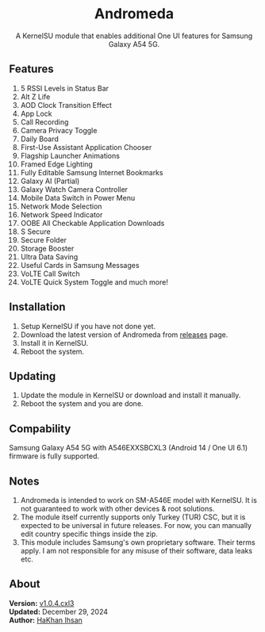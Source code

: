 <h1 align="center">Andromeda</h1>

<p align="center">A KernelSU module that enables additional One UI features for Samsung Galaxy A54 5G.</p>

<h2>Features</h2>

1. 5 RSSI Levels in Status Bar
2. Alt Z Life
3. AOD Clock Transition Effect
4. App Lock
5. Call Recording
6. Camera Privacy Toggle
7. Daily Board
8. First-Use Assistant Application Chooser
9. Flagship Launcher Animations
10. Framed Edge Lighting
11. Fully Editable Samsung Internet Bookmarks
12. Galaxy AI (Partial)
13. Galaxy Watch Camera Controller
14. Mobile Data Switch in Power Menu
15. Network Mode Selection
16. Network Speed Indicator
17. OOBE All Checkable Application Downloads
18. S Secure
19. Secure Folder
20. Storage Booster
21. Ultra Data Saving
22. Useful Cards in Samsung Messages
23. VoLTE Call Switch
24. VoLTE Quick System Toggle and much more!

<h2>Installation</h2>

1. Setup KernelSU if you have not done yet.
2. Download the latest version of Andromeda from [releases](https://github.com/hakhanihsan/Andromeda/releases) page.
3. Install it in KernelSU.
4. Reboot the system.

<h2>Updating</h2>

1. Update the module in KernelSU or download and install it manually.
3. Reboot the system and you are done.

<h2>Compability</h2>

Samsung Galaxy A54 5G with A546EXXSBCXL3 (Android 14 / One UI 6.1) firmware is fully supported.

<h2>Notes</h2>

1. Andromeda is intended to work on SM-A546E model with KernelSU. It is not guaranteed to work with other devices & root solutions.
2. The module itself currently supports only Turkey (TUR) CSC, but it is expected to be universal in future releases. For now, you can manually edit country specific things inside the zip.
3. This module includes Samsung's own proprietary software. Their terms apply. I am not responsible for any misuse of their software, data leaks etc.

<h2>About</h2>

**Version:** [v1.0.4.cxl3](https://github.com/hakhanihsan/Andromeda/releases/download/v1.0.4.cxl3/Andromeda-v1.0.4.cxl3.zip)  
**Updated:** December 29, 2024  
**Author:** [HaKhan Ihsan](https://github.com/hakhanihsan)
